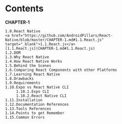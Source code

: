 # Contents

__CHAPTER-1__  

    1.0.React Native  
    <a href="https://github.com/AndroidPillars/React-Native/blob/master/CHAPTER-1.md#1.1.React.js" target="_blank">1.1.React.js</a>
    [1.1.React.js](CHAPTER-1.md#1.1.React.js)
    1.2.DOM   
    1.3.Why React Native  
    1.4.How React Native Works  
    1.5.Behind the Scenes  
    1.6.Comparing React Components with other Platforms  
    1.7.Learning React Native  
    1.8.Drawbacks  
    1.9.Requirements  
    1.10.Expo vs React Native CLI  
         1.10.1.Expo CLI  
         1.10.2.React Native CLI  
    1.11.Installation  
    1.12.Documentation References  
    1.13.Tools References  
    1.14.Points to get Remember  
    1.15.Common Errors  
